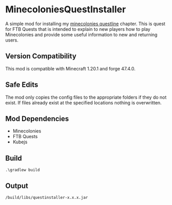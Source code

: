 # MinecoloniesQuestInstaller
A simple mod for installing my [minecolonies questline](https://www.planetminecraft.com/mod/minecolonies-questline-ftb-quests/) chapter. This is quest for FTB Quests that is intended to explain to new players how to play Minecolonies and provide some useful information to new and returning users. 

## Version Compatibility
This mod is compatible with Minecraft 1.20.1 and forge 47.4.0.

## Safe Edits
The mod only copies the config files to the appropriate folders if they do not exist. If files already exist at the specified locations nothing is overwritten.

## Mod Dependencies
* Minecolonies
* FTB Quests
* Kubejs

## Build
`.\gradlew build`   

## Output
`/build/libs/questinstaller-x.x.x.jar`
